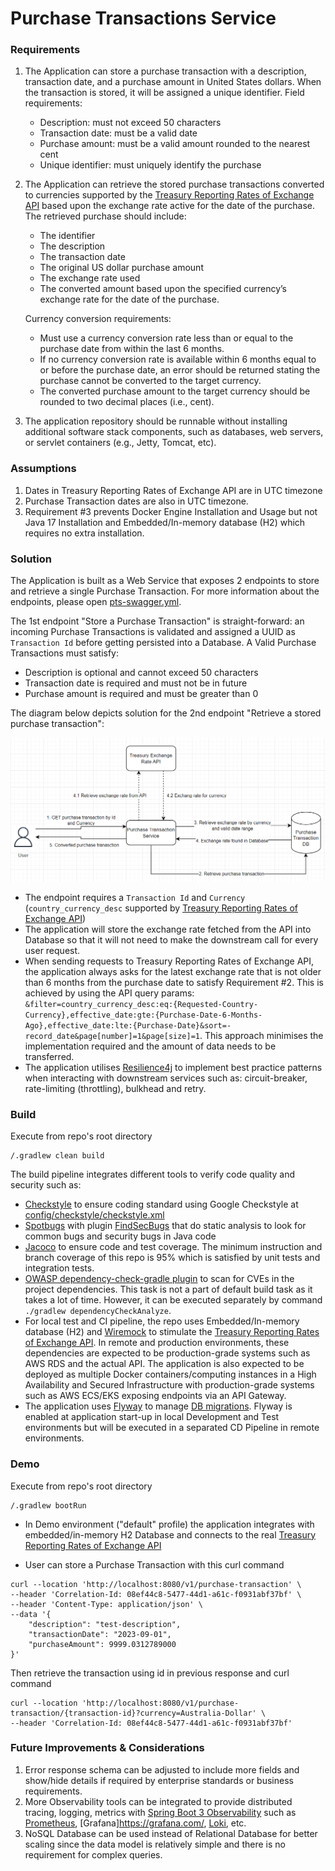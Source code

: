# Purchase Transactions Service

### Requirements

1. The Application can store a purchase transaction with a description, transaction date, and a purchase amount in
   United States dollars. When the transaction is stored, it will be assigned a unique
   identifier. Field requirements:
    * Description: must not exceed 50 characters
    * Transaction date: must be a valid date
    * Purchase amount: must be a valid amount rounded to the nearest cent
    * Unique identifier: must uniquely identify the purchase
2. The Application can retrieve the stored purchase transactions converted to currencies supported by the [Treasury
   Reporting Rates of Exchange API](https://fiscaldata.treasury.gov/datasets/treasury-reporting-rates-exchange/treasury-reporting-rates-of-exchange)
   based upon the exchange rate active for the date of the purchase. The retrieved purchase should include:
    * The identifier
    * The description
    * The transaction date
    * The original US dollar purchase amount
    * The exchange rate used
    * The converted amount based upon the specified currency’s exchange rate for the date of the purchase.

   Currency conversion requirements:
    * Must use a currency conversion rate less than or equal to the purchase date from within the last 6 months.
    * If no currency conversion rate is available within 6 months equal to or before the purchase date, an error should
      be returned stating the purchase cannot be converted to the target currency.
    * The converted purchase amount to the target currency should be rounded to two decimal places (i.e., cent).
3. The application repository should be runnable without installing additional software stack components, such as
   databases, web servers, or servlet containers (e.g., Jetty, Tomcat, etc).

### Assumptions

1. Dates in Treasury Reporting Rates of Exchange API are in UTC timezone
2. Purchase Transaction dates are also in UTC timezone.
3. Requirement #3 prevents Docker Engine Installation and Usage but not Java 17 Installation and Embedded/In-memory
   database (H2) which requires no extra installation.

### Solution

The Application is built as a Web Service that exposes 2 endpoints to store and retrieve a single Purchase Transaction.
For more information about the endpoints, please open [pts-swagger.yml](pts-swagger.yml).

The 1st endpoint "Store a Purchase Transaction" is straight-forward: an incoming Purchase Transactions is validated and
assigned a UUID as `Transaction Id` before getting persisted into a Database. A Valid Purchase Transactions must
satisfy:

* Description is optional and cannot exceed 50 characters
* Transaction date is required and must not be in future
* Purchase amount is required and must be greater than 0

The diagram below depicts solution for the 2nd endpoint "Retrieve a stored purchase transaction":

![Purchase Tranasction Service - Solution.PNG](diagrams%2FPurchase%20Tranasction%20Service%20-%20Solution.PNG)

* The endpoint requires a `Transaction Id` and `Currency` (`country_currency_desc` supported
  by [Treasury Reporting Rates of Exchange API](https://fiscaldata.treasury.gov/datasets/treasury-reporting-rates-exchange/treasury-reporting-rates-of-exchange))
* The application will store the exchange rate fetched from the API into Database so that it
  will not need to make the downstream call for every user request.
* When sending requests to Treasury Reporting Rates of Exchange API, the application always asks for the
  latest exchange rate that is not older than 6 months from the purchase date to satisfy Requirement #2. This is
  achieved by using the API query
  params: `&filter=country_currency_desc:eq:{Requested-Country-Currency},effective_date:gte:{Purchase-Date-6-Months-Ago},effective_date:lte:{Purchase-Date}&sort=-record_date&page[number]=1&page[size]=1`.
  This approach minimises the implementation required and the amount of data needs to be transferred.
* The application utilises [Resilience4j](https://resilience4j.readme.io/docs/getting-started-3) to implement best
  practice patterns when interacting with downstream services such as: circuit-breaker, rate-limiting (throttling),
  bulkhead and retry.

### Build

Execute from repo's root directory

```
/.gradlew clean build
```

The build pipeline integrates different tools to verify code quality and security such as:

* [Checkstyle](https://checkstyle.sourceforge.io/) to ensure coding standard using Google Checkstyle
  at [config/checkstyle/checkstyle.xml](config/checkstyle/checkstyle.xml)
* [Spotbugs](https://spotbugs.github.io/) with plugin [FindSecBugs](https://find-sec-bugs.github.io/) that do static
  analysis to look for common bugs and security bugs in Java code
* [Jacoco](https://github.com/jacoco/jacoco) to ensure code and test coverage. The minimum instruction
  and branch coverage of this repo is 95% which is satisfied by unit tests and integration tests.
* [OWASP dependency-check-gradle plugin](https://plugins.gradle.org/plugin/org.owasp.dependencycheck) to scan for CVEs
  in the project dependencies. This task is not a part of default build task as it takes a lot of time. However, it can
  be executed separately by command `./gradlew dependencyCheckAnalyze`.
* For local test and CI pipeline, the repo uses Embedded/In-memory database (H2)
  and [Wiremock](https://wiremock.org/docs/junit-jupiter/) to stimulate the [Treasury
  Reporting Rates of Exchange API](https://fiscaldata.treasury.gov/datasets/treasury-reporting-rates-exchange/treasury-reporting-rates-of-exchange).
  In remote and production environments, these dependencies are expected to be production-grade systems such as AWS RDS
  and the actual API. The application is also expected to be deployed as multiple Docker containers/computing instances
  in a High Availability and Secured Infrastructure with production-grade systems such as AWS ECS/EKS exposing endpoints
  via an API Gateway.
* The application uses [Flyway](https://flywaydb.org/) to manage [DB migrations](src/main/resources/db/migration).
  Flyway is enabled at application start-up in local Development and Test environments but will be executed in a
  separated CD Pipeline in remote environments.

### Demo

Execute from repo's root directory

```
/.gradlew bootRun
```

* In Demo environment ("default" profile) the application integrates with embedded/in-memory
  H2 Database and connects to the
  real [Treasury Reporting Rates of Exchange API](https://fiscaldata.treasury.gov/datasets/treasury-reporting-rates-exchange/treasury-reporting-rates-of-exchange)

* User can store a Purchase Transaction with this curl command

```
curl --location 'http://localhost:8080/v1/purchase-transaction' \
--header 'Correlation-Id: 08ef44c8-5477-44d1-a61c-f0931abf37bf' \
--header 'Content-Type: application/json' \
--data '{
    "description": "test-description",
    "transactionDate": "2023-09-01",
    "purchaseAmount": 9999.0312789000
}'
```

Then retrieve the transaction using id in previous response and curl command

```
curl --location 'http://localhost:8080/v1/purchase-transaction/{transaction-id}?currency=Australia-Dollar' \
--header 'Correlation-Id: 08ef44c8-5477-44d1-a61c-f0931abf37bf'
```

### Future Improvements & Considerations

1. Error response schema can be adjusted to include more fields and show/hide details if required by enterprise
   standards or business requirements.
2. More Observability tools can be integrated to provide distributed tracing, logging, metrics
   with [Spring Boot 3 Observability](https://spring.io/blog/2022/10/12/observability-with-spring-boot-3) such as
   [Prometheus](https://prometheus.io/), [Grafana]https://grafana.com/, [Loki](https://github.com/loki4j/loki-logback-appender),
   etc.
3. NoSQL Database can be used instead of Relational Database for better scaling since the data model is relatively
   simple and there is no requirement for complex queries.
